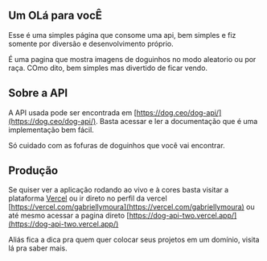 
## Um OLá para vocÊ
Esse é uma simples página que consome uma api, bem simples e fiz somente por diversão e desenvolvimento próprio.

É uma pagina que mostra imagens de doguinhos no modo aleatorio ou por raça. COmo dito, bem simples mas divertido de ficar vendo.



## Sobre a API
A API usada pode ser encontrada em [https://dog.ceo/dog-api/](https://dog.ceo/dog-api/). Basta acessar e ler a documentação que é uma implementação bem fácil.

Só cuidado com as fofuras de doguinhos que você vai encontrar.


## Produção
Se quiser ver a aplicação rodando ao vivo e à cores basta visitar a plataforma [Vercel](https://vercel.com) ou ir direto no perfil da vercel [https://vercel.com/gabriellymoura](https://vercel.com/gabriellymoura) ou até mesmo acessar a pagina direto [https://dog-api-two.vercel.app/](https://dog-api-two.vercel.app/)

Aliás fica a dica pra quem quer colocar seus projetos em um domínio, visita lá pra saber mais.


